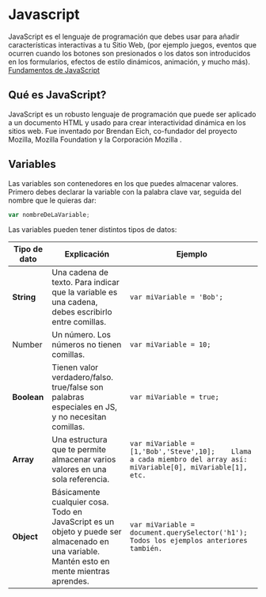 # Javascript
JavaScript es el lenguaje de programación que debes usar para añadir características interactivas a tu Sitio Web, (por ejemplo juegos, eventos que ocurren cuando los botones son presionados o los datos son introducidos en los formularios, efectos de estilo dinámicos, animación, y mucho más). [Fundamentos de JavaScript](https://developer.mozilla.org/es/docs/Learn/Getting_started_with_the_web/JavaScript_basics)

## Qué es JavaScript?
JavaScript es un robusto lenguaje de programación que puede ser aplicado a un documento HTML y usado para crear interactividad dinámica en los sitios web. Fue inventado por Brendan Eich, co-fundador del proyecto Mozilla, Mozilla Foundation y la Corporación Mozilla .

## Variables
Las variables son contenedores en los que puedes almacenar valores. Primero debes declarar la variable con la palabra clave var, seguida del nombre que le quieras dar:
```js
var nombreDeLaVariable;
```

Las variables pueden tener distintos tipos de datos:

Tipo de dato | Explicación | Ejemplo
-------------|-------------|--------
**String** | Una cadena de texto. Para indicar que la variable es una cadena, debes  escribirlo entre comillas. | `var miVariable = 'Bob';`
Number | Un número. Los números no tienen comillas. | `var miVariable = 10;`
**Boolean** | Tienen valor verdadero/falso. true/false son palabras especiales en JS, y no necesitan comillas. | `var miVariable = true;`
**Array** | Una estructura que te permite almacenar varios valores en una sola referencia. | `var miVariable = [1,'Bob','Steve',10];    Llama a cada miembro del array así:   miVariable[0], miVariable[1], etc.`
**Object** | Básicamente cualquier cosa. Todo en JavaScript es un objeto y puede ser almacenado en una variable. Mantén esto en mente mientras aprendes. | `var miVariable = document.querySelector('h1');    Todos los ejemplos anteriores también.`
